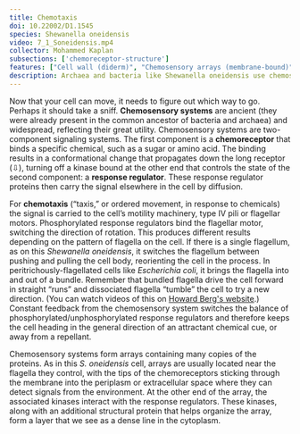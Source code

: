 ```yaml
---
title: Chemotaxis
doi: 10.22002/D1.1545
species: Shewanella oneidensis
video: 7_1_Soneidensis.mp4
collector: Mohammed Kaplan
subsections: ['chemoreceptor-structure']
features: ["Cell wall (diderm)", "Chemosensory arrays (membrane-bound)", "Flagella (external, unsheathed)", "Flagellar motors", "Membrane (inner)", "Membrane (outer)", "Pili", "Ribosomes", "Vesicles (extracellular)"]
description: Archaea and bacteria like Shewanella oneidensis use chemosensory arrays to sense chemicals in the environment and direct motility through chemotaxis
---
```


Now that your cell can move, it needs to figure out which way to go.  Perhaps it should take a sniff. **Chemosensory systems** are ancient (they were already present in the common ancestor of bacteria and archaea) and widespread, reflecting their great utility. Chemosensory systems are two-component signaling systems. The first component is a **chemoreceptor** that binds a specific chemical, such as a sugar or amino acid. The binding results in a conformational change that propagates down the long receptor (⇩), turning off a kinase bound at the other end that controls the state of the second component: a **response regulator**. These response regulator proteins then carry the signal elsewhere in the cell by diffusion.

For **chemotaxis** (“taxis,” or ordered movement, in response to chemicals) the signal is carried to the cell’s motility machinery, type IV pili or flagellar motors. Phosphorylated response regulators bind the flagellar motor, switching the direction of rotation. This produces different results depending on the pattern of flagella on the cell. If there is a single flagellum, as on this *Shewanella oneidensis*, it switches the flagellum between pushing and pulling the cell body, reorienting the cell in the process. In peritrichously-flagellated cells like *Escherichia coli*, it brings the flagella into and out of a bundle. Remember that bundled flagella drive the cell forward in straight “runs” and dissociated flagella “tumble” the cell to try a new direction. (You can watch videos of this on [Howard Berg's website](http://www.rowland.harvard.edu/labs/bacteria/movies/ecoli.php).) Constant feedback from the chemosensory system switches the balance of phosphorylated/unphosphorylated response regulators and therefore keeps the cell heading in the general direction of an attractant chemical cue, or away from a repellant.

Chemosensory systems form arrays containing many copies of the proteins. As in this *S. oneidensis* cell, arrays are usually located near the flagella they control, with the tips of the chemoreceptors sticking through the membrane into the periplasm or extracellular space where they can detect signals from the environment. At the other end of the array, the associated kinases interact with the response regulators. These kinases, along with an additional structural protein that helps organize the array, form a layer that we see as a dense line in the cytoplasm.

